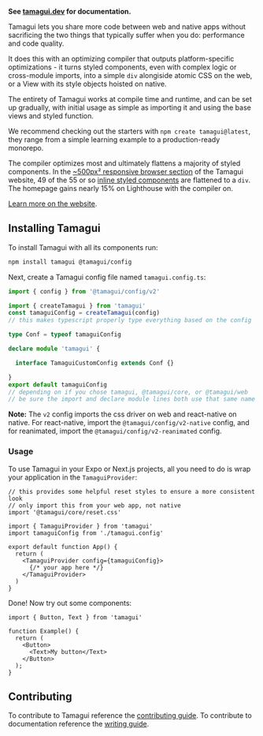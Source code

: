 
**See [tamagui.dev](https://tamagui.dev) for documentation.**

Tamagui lets you share more code between web and native apps without sacrificing the two things that typically suffer when you do: performance and code quality.

It does this with an optimizing compiler that outputs platform-specific optimizations - it turns styled components, even with complex logic or cross-module imports, into a simple `div` alongiside atomic CSS on the web, or a View with its style objects hoisted on native.

The entirety of Tamagui works at compile time and runtime, and can be set up gradually, with initial usage as simple as importing it and using the base views and styled function.

We recommend checking out the starters with `npm create tamagui@latest`, they range from a simple learning example to a production-ready monorepo.

The compiler optimizes most and ultimately flattens a majority of styled components. In the [~500px² responsive browser section](https://tamagui.dev) of the Tamagui website, 49 of the 55 or so [inline styled components](https://github.com/tamagui/tamagui/blob/master/apps/site/components/HeroResponsive.tsx) are flattened to a `div`. The homepage gains nearly 15% on Lighthouse with the compiler on.

[Learn more on the website](https://tamagui.dev/docs/intro/introduction).

## Installing Tamagui

To install Tamagui with all its components run:

```bash
npm install tamagui @tamagui/config
```

Next, create a Tamagui config file named `tamagui.config.ts`:

```ts
import { config } from '@tamagui/config/v2'

import { createTamagui } from 'tamagui'
const tamaguiConfig = createTamagui(config)
// this makes typescript properly type everything based on the config

type Conf = typeof tamaguiConfig

declare module 'tamagui' {

  interface TamaguiCustomConfig extends Conf {}

}
export default tamaguiConfig
// depending on if you chose tamagui, @tamagui/core, or @tamagui/web
// be sure the import and declare module lines both use that same name
```

**Note:** The `v2` config imports the css driver on web and react-native on native. For react-native, import the `@tamagui/config/v2-native` config, and for reanimated, import the `@tamagui/config/v2-reanimated` config.

### Usage

To use Tamagui in your Expo or Next.js projects, all you need to do is wrap your application in the `TamaguiProvider`:

```tsx
// this provides some helpful reset styles to ensure a more consistent look
// only import this from your web app, not native
import '@tamagui/core/reset.css'

import { TamaguiProvider } from 'tamagui'
import tamaguiConfig from './tamagui.config'

export default function App() {
  return (
    <TamaguiProvider config={tamaguiConfig}>
      {/* your app here */}
    </TamaguiProvider>
  )
}
```

Done! Now try out some components:

```tsx
import { Button, Text } from 'tamagui'

function Example() {
  return (
    <Button>
      <Text>My button</Text>
    </Button>
  );
}
```

## Contributing

To contribute to Tamagui reference the [contributing guide](https://github.com/tamagui/tamagui/blob/master/CONTRIBUTING.md).
To contribute to documentation reference the [writing guide](https://github.com/tamagui/tamagui/apps/site/WRITING-GUIDE.md).